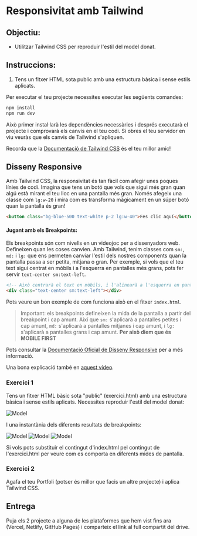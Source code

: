 # Responsivitat amb Tailwind

## Objectiu:

- Utilitzar Tailwind CSS per reproduir l'estil del model donat.

## Instruccions:

1. Tens un fitxer HTML sota public amb una estructura bàsica i sense estils aplicats.

Per executar el teu projecte necessites executar les següents comandes:

```bash
npm install
npm run dev
```

Això primer instal·larà les dependències necessàries i després executarà el projecte i comprovarà els canvis en el teu codi. Si obres el teu servidor en viu veuràs que els canvis de Tailwind s'apliquen.

Recorda que la [Documentació de Tailwind CSS](https://tailwindcss.com/docs/flex) és el teu millor amic!

## Disseny Responsive

Amb Tailwind CSS, la responsivitat és tan fàcil com afegir unes poques línies de codi. Imagina que tens un botó que vols que sigui més gran quan algú està mirant el teu lloc en una pantalla més gran. Només afegeix una classe com `lg:w-20` i mira com es transforma màgicament en un súper botó quan la pantalla és gran!

```html
<button class="bg-blue-500 text-white p-2 lg:w-40">Fes clic aquí</button>
```

#### Jugant amb els Breakpoints:

Els breakpoints són com nivells en un videojoc per a dissenyadors web. Defineixen quan les coses canvien. Amb Tailwind, tenim classes com `sm:`, `md:` i `lg:` que ens permeten canviar l'estil dels nostres components quan la pantalla passa a ser petita, mitjana o gran. Per exemple, si vols que el teu text sigui centrat en mòbils i a l'esquerra en pantalles més grans, pots fer servir `text-center sm:text-left`.

```html
<!-- Això centrarà el text en mòbils, i l'alinearà a l'esquerra en pantalles de 640px i més amples -->
<div class="text-center sm:text-left"></div>
```

Pots veure un bon exemple de com funciona això en el fitxer `index.html`.

> Important: els breakpoints defineixen la mida de la pantalla a partir del breakpoint i cap amunt. Així que `sm:` s'aplicarà a pantalles petites i cap amunt, `md:` s'aplicarà a pantalles mitjanes i cap amunt, i `lg:` s'aplicarà a pantalles grans i cap amunt. **Per això diem que és MOBILE FIRST**

Pots consultar la [Documentació Oficial de Disseny Responsive](https://tailwindcss.com/docs/responsive-design#overview) per a més informació.

Una bona explicació també en [aquest vídeo](https://www.youtube.com/watch?v=VYFjvMfVv2o&ab_channel=NetNinja).

### Exercici 1

Tens un fitxer HTML bàsic sota "public" (exercici.html) amb una estructura bàsica i sense estils aplicats. Necessites reproduir l'estil del model donat:

![Model](/assets/Demo_Responsive_Tailwind.gif)

I una instantània dels diferents resultats de breakpoints:

![Model](/assets/completa_petita.png)
![Model](/assets/completa_mitjana.png)
![Model](/assets/completa_gran.png)

Si vols pots substituir el contingut d'index.html pel contingut de l'exercici.html per veure com es comporta en diferents mides de pantalla.

### Exercici 2

Agafa el teu Portfoli (potser és millor que facis un altre projecte) i aplica Tailwind CSS.

## Entrega

Puja els 2 projecte a alguna de les plataformes que hem vist fins ara (Vercel, Netlify, GitHub Pages) i comparteix el link al full compartit del drive.
